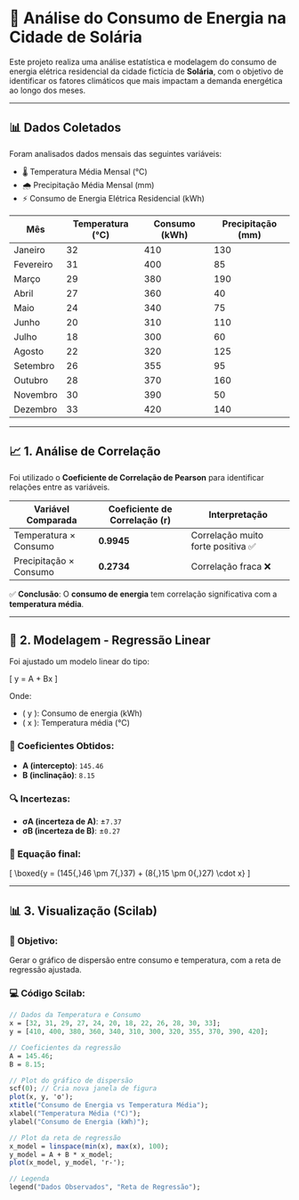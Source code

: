 # 🔆 Análise do Consumo de Energia na Cidade de Solária

Este projeto realiza uma análise estatística e modelagem do consumo de energia elétrica residencial da cidade fictícia de **Solária**, com o objetivo de identificar os fatores climáticos que mais impactam a demanda energética ao longo dos meses.

---

## 📊 Dados Coletados

Foram analisados dados mensais das seguintes variáveis:

- 🌡️ Temperatura Média Mensal (°C)
- 🌧️ Precipitação Média Mensal (mm)
- ⚡ Consumo de Energia Elétrica Residencial (kWh)

| Mês       | Temperatura (°C) | Consumo (kWh) | Precipitação (mm) |
|-----------|------------------|---------------|-------------------|
| Janeiro   | 32               | 410           | 130               |
| Fevereiro | 31               | 400           | 85                |
| Março     | 29               | 380           | 190               |
| Abril     | 27               | 360           | 40                |
| Maio      | 24               | 340           | 75                |
| Junho     | 20               | 310           | 110               |
| Julho     | 18               | 300           | 60                |
| Agosto    | 22               | 320           | 125               |
| Setembro  | 26               | 355           | 95                |
| Outubro   | 28               | 370           | 160               |
| Novembro  | 30               | 390           | 50                |
| Dezembro  | 33               | 420           | 140               |

---

## 📈 1. Análise de Correlação

Foi utilizado o **Coeficiente de Correlação de Pearson** para identificar relações entre as variáveis.

| Variável Comparada           | Coeficiente de Correlação (r) | Interpretação        |
|-----------------------------|-------------------------------|----------------------|
| Temperatura × Consumo       | **0.9945**                    | Correlação muito forte positiva ✅ |
| Precipitação × Consumo      | **0.2734**                    | Correlação fraca ❌ |

✅ **Conclusão**: O **consumo de energia** tem correlação significativa com a **temperatura média**.

---

## 📐 2. Modelagem - Regressão Linear

Foi ajustado um modelo linear do tipo:

\[
y = A + Bx
\]

Onde:
- \( y \): Consumo de energia (kWh)
- \( x \): Temperatura média (°C)

### 🧮 Coeficientes Obtidos:

- **A (intercepto)**: `145.46`  
- **B (inclinação)**: `8.15`

### 🔍 Incertezas:

- **σA (incerteza de A)**: ±`7.37`
- **σB (incerteza de B)**: ±`0.27`

### 📌 Equação final:

\[
\boxed{y = (145{,}46 \pm 7{,}37) + (8{,}15 \pm 0{,}27) \cdot x}
\]

---

## 📊 3. Visualização (Scilab)

### 🎯 Objetivo:

Gerar o gráfico de dispersão entre consumo e temperatura, com a reta de regressão ajustada.

### 💻 Código Scilab:

```scilab
// Dados da Temperatura e Consumo
x = [32, 31, 29, 27, 24, 20, 18, 22, 26, 28, 30, 33];
y = [410, 400, 380, 360, 340, 310, 300, 320, 355, 370, 390, 420];

// Coeficientes da regressão
A = 145.46;
B = 8.15;

// Plot do gráfico de dispersão
scf(0); // Cria nova janela de figura
plot(x, y, 'o');
xtitle("Consumo de Energia vs Temperatura Média");
xlabel("Temperatura Média (°C)");
ylabel("Consumo de Energia (kWh)");

// Plot da reta de regressão
x_model = linspace(min(x), max(x), 100);
y_model = A + B * x_model;
plot(x_model, y_model, 'r-');

// Legenda
legend("Dados Observados", "Reta de Regressão");
